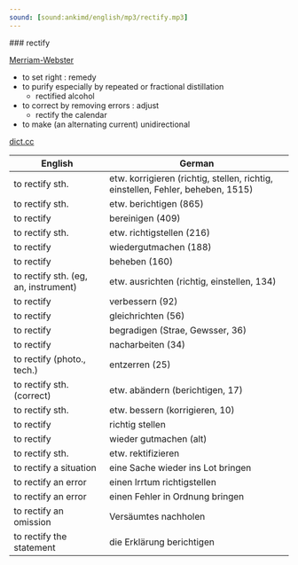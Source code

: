 ```yaml
---
sound: [sound:ankimd/english/mp3/rectify.mp3]
---
```


\### rectify

[Merriam-Webster](https://www.merriam-webster.com/dictionary/rectify)

- to set right : remedy
- to purify especially by repeated or fractional distillation
    - rectified alcohol
- to correct by removing errors : adjust
    - rectify the calendar
- to make (an alternating current) unidirectional

[dict.cc](https://www.dict.cc/rectify)

| English        | German       |
| -------------- | ------------ |
| to rectify sth. | etw. korrigieren (richtig, stellen, richtig, einstellen, Fehler, beheben, 1515) |
| to rectify sth. | etw. berichtigen (865) |
| to rectify | bereinigen (409) |
| to rectify sth. | etw. richtigstellen (216) |
| to rectify | wiedergutmachen (188) |
| to rectify | beheben (160) |
| to rectify sth. (eg, an, instrument) | etw. ausrichten (richtig, einstellen, 134) |
| to rectify | verbessern (92) |
| to rectify | gleichrichten (56) |
| to rectify | begradigen (Strae, Gewsser, 36) |
| to rectify | nacharbeiten (34) |
| to rectify (photo., tech.) | entzerren (25) |
| to rectify sth. (correct) | etw. abändern (berichtigen, 17) |
| to rectify sth. | etw. bessern (korrigieren, 10) |
| to rectify | richtig stellen |
| to rectify | wieder gutmachen (alt) |
| to rectify sth. | etw. rektifizieren |
| to rectify a situation | eine Sache wieder ins Lot bringen |
| to rectify an error | einen Irrtum richtigstellen |
| to rectify an error | einen Fehler in Ordnung bringen |
| to rectify an omission | Versäumtes nachholen |
| to rectify the statement | die Erklärung berichtigen |
